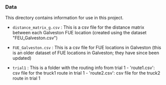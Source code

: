 ### Data

This directory contains information for use in this project. 

* `distance_matrix_g.csv` : This is a csv file for the distance matrix between each Galveston FUE location (created using the dataset "FEU_Galveston.csv")

*  `FUE_Galveston.csv` : This is a csv file for FUE locations in Galveston (this is an older dataset of FUE locations in Galveston; they have since been updated)

*  `trial1` : This is a folder with the routing info from trial 1
        - 'route1.csv': csv file for the truck1 route in trial 1
        - 'route2.csv': csv file for the truck2 route in trial 1